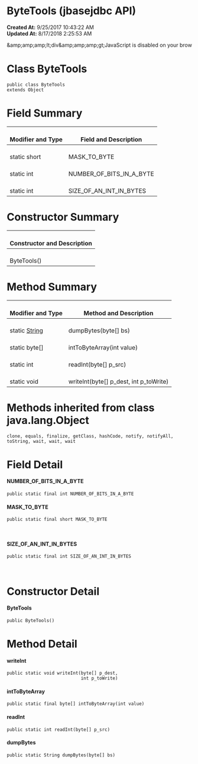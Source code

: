 # ByteTools (jbasejdbc API)

**Created At:** 9/25/2017 10:43:22 AM  
**Updated At:** 8/17/2018 2:25:53 AM  

<script type="text/javascript"><!--
    try {
        if (location.href.indexOf('is-external=true') == -1) {
            parent.document.title="ByteTools (jbasejdbc   API)";
        }
    }
    catch(err) {
    }
//-->
var methods = {"i0":9,"i1":9,"i2":9,"i3":9};
var tabs = {65535:["t0","All Methods"],1:["t1","Static Methods"],8:["t4","Concrete Methods"]};
var altColor = "altColor";
var rowColor = "rowColor";
var tableTab = "tableTab";
var activeTableTab = "activeTableTab";</script><noscript>&amp;amp;amp;amp;lt;div&amp;amp;amp;amp;gt;JavaScript is disabled on your brow</noscript>


# Class ByteTools

```
public class ByteTools
extends Object
```





<!--   -->

# Field Summary


| <br>Modifier and Type<br> | <br>Field and Description<br> |
| --- | --- |
| <br>static short<br> | <br>MASK\_TO\_BYTE<br> |
| <br>static int<br> | <br>NUMBER\_OF\_BITS\_IN\_A\_BYTE<br> |
| <br>static int<br> | <br>SIZE\_OF\_AN\_INT\_IN\_BYTES<br> |



<!-- ======== CONSTRUCTOR SUMMARY ======== -->


# <!--   -->

# Constructor Summary


| <br>Constructor and Description<br> |
| --- |
| <br>ByteTools()<br> |



<!-- ========== METHOD SUMMARY =========== -->
<!--   -->

# Method Summary


| <br>Modifier and Type<br> | <br>Method and Description<br> |
| --- | --- |
| <br>static [String](http://java.sun.com/j2se/1.5.0/docs/api/java/lang/String.html?is-external=true "class or interface in java.lang")<br> | <br>dumpBytes(byte[] bs)<br> |
| <br>static byte[]<br> | <br>intToByteArray(int value)<br> |
| <br>static int<br> | <br>readInt(byte[] p\_src)<br> |
| <br>static void<br> | <br>writeInt(byte[] p\_dest, int p\_toWrite)<br> |




# <!--   -->

# Methods inherited from class java.lang.Object
`clone, equals, finalize, getClass, hashCode, notify, notifyAll, toString, wait, wait, wait`

# <!--   -->

# Field Detail
<!--   -->
#### NUMBER\_OF\_BITS\_IN\_A\_BYTE

```
public static final int NUMBER_OF_BITS_IN_A_BYTE
```



<!--   -->



#### **MASK\_TO\_BYTE**

```
public static final short MASK_TO_BYTE
```
<dl><dt style="margin-left: 40px;"><br></dt></dl>
<!--   -->



#### **SIZE\_OF\_AN\_INT\_IN\_BYTES**

```
public static final int SIZE_OF_AN_INT_IN_BYTES
```
<dl><dt><br></dt></dl>

<!-- ========= CONSTRUCTOR DETAIL ======== -->
<!--   -->

# Constructor Detail
<!--   -->
#### **ByteTools**

```
public ByteTools()
```




<!-- ============ METHOD DETAIL ========== -->
<!--   -->

# Method Detail
<!--   -->
#### **writeInt**

```
public static void writeInt(byte[] p_dest,
                            int p_toWrite)
```




<!--   -->
#### **intToByteArray**

```
public static final byte[] intToByteArray(int value)
```


<!--   -->


#### **readInt**

```
public static int readInt(byte[] p_src)
```


<!--   -->


#### **dumpBytes**

```
public static String dumpBytes(byte[] bs)
```
<!-- ========= END OF CLASS DATA ========= --><!-- ======= START OF BOTTOM NAVBAR ====== -->
<!--   -->
